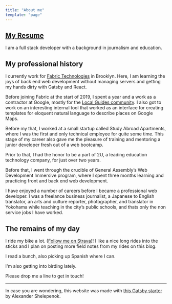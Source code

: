 ```yaml
---
title: "About me"
template: "page"
---
```


## [My Resume](/trivett_resume.pdf)

I am a full stack developer with a background in journalism and education.

## My professional history

I currently work for [Fabric Technologies](https://meetfabric.com) in Brooklyn. Here, I am learning the joys of back end web development without managing servers and getting my hands dirty with Gatsby and React.

Before joining Fabric at the start of 2019, I spent a year and a work as a contractor at Google, mostly for the [Local Guides community](https://maps.google.com/localguides). I also got to work on an interesting internal tool that worked as an interface for creating templates for eloquent natural language to describe places on Google Maps.

Before my that, I worked at a small startup called Study Abroad Apartments, where I was the first and only technical employee for quite some time. This stage of my career also gave me the pleasure of training and mentoring a junior developer fresh out of a web bootcamp.

Prior to that, I had the honor to be a part of 2U, a leading education technology company, for just over two years.

Before that, I went through the crucible of General Assembly’s Web Development Immersive program, where I spent three months learning and practicing front and back end web development.

I have enjoyed a number of careers before I became a professional web developer. I was a freelance business journalist, a Japanese to English translator, an arts and culture reporter, photographer, and translator in Yokohama while teaching in the city’s public schools, and thats only the non service jobs I have worked.

## The remains of my day

I ride my bike a lot. ([Follow me on Strava](https://www.strava.com/athletes/2308892))! I like a nice long rides into the sticks and I plan on posting more field notes from my rides on this blog.

I read a bunch, also picking up Spanish where I can.

I'm also getting into birding lately.

Please drop me a line to get in touch!

---

In case you are wondering, this website was made with [this Gatsby starter](https://github.com/alxshelepenok/gatsby-starter-lumen#deploy-with-netlify) by Alexander Shelepenok.

